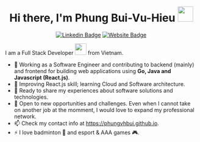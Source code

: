 <div align="center">
  <h1>Hi there, I'm Phung Bui-Vu-Hieu <img src="https://media.giphy.com/media/hvRJCLFzcasrR4ia7z/giphy.gif" width="40"></h1>

[![Linkedin Badge](https://img.shields.io/badge/-phungvhbui-blue?style=for-the-badge&logo=Linkedin&logoColor=white&link=https://www.linkedin.com/in/phungvhbui)][linkedin]
[![Website Badge](https://img.shields.io/badge/-phungvhbui.github.io-47CCCC?style=for-the-badge&logo=Google-Chrome&logoColor=white&link=https://phungvhbui.github.io)][site]

</div>

I am a Full Stack Developer <img src="https://media.giphy.com/media/WUlplcMpOCEmTGBtBW/giphy.gif" width="30"> from Vietnam.

- 🔭 Working as a Software Engineer and contributing to backend (mainly) and frontend for building web applications using **Go, Java and Javascript (React.js)**.
- 🌱 Improving React.js skill; learning Cloud and Software architecture.
- 💬 Ready to share my experiences about software solutions and technologies.
- 🤝 Open to new opportunities and challenges. Even when I cannot take on another job at the momment, I would love to expand my professional network.
- 📫 Check my contact info at <https://phungvhbui.github.io>.
- ⚡ I love badminton 🏸 and esport & AAA games 🎮.

[linkedin]: https://www.linkedin.com/in/phungvhbui
[site]: https://phungvhbui.github.io